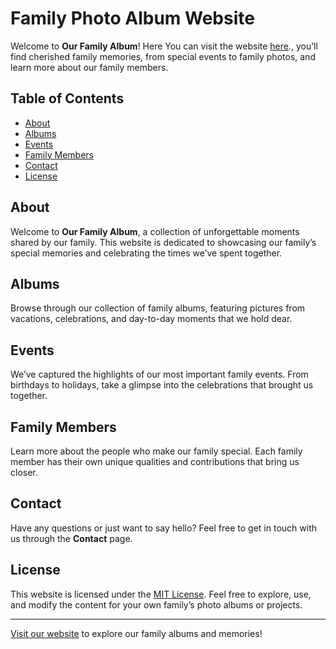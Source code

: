 # Family Photo Album Website

Welcome to **Our Family Album**! Here You can visit the website [here](https://myriamcole.github.io/mywebsite/index.html)., you’ll find cherished family memories, from special events to family photos, and learn more about our family members.

## Table of Contents

- [About](#about)
- [Albums](#albums)
- [Events](#events)
- [Family Members](#family-members)
- [Contact](#contact)
- [License](#license)

## About

Welcome to **Our Family Album**, a collection of unforgettable moments shared by our family. This website is dedicated to showcasing our family’s special memories and celebrating the times we’ve spent together.

## Albums

Browse through our collection of family albums, featuring pictures from vacations, celebrations, and day-to-day moments that we hold dear.

## Events

We’ve captured the highlights of our most important family events. From birthdays to holidays, take a glimpse into the celebrations that brought us together.

## Family Members

Learn more about the people who make our family special. Each family member has their own unique qualities and contributions that bring us closer.

## Contact

Have any questions or just want to say hello? Feel free to get in touch with us through the **Contact** page.

## License

This website is licensed under the [MIT License](LICENSE). Feel free to explore, use, and modify the content for your own family’s photo albums or projects.

---

[Visit our website](https://danielgaudreault.github.io/blazer/) to explore our family albums and memories!
